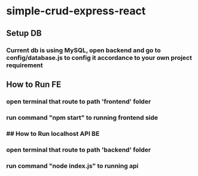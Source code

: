 # simple-crud-express-react

## Setup DB
### Current db is using MySQL, open backend and go to config/database.js to config it accordance to your own project requirement

## How to Run FE
### open terminal that route to path 'frontend' folder 
### run command "npm start" to running frontend side

### ## How to Run localhost API BE
### open terminal that route to path 'backend' folder 
### run command "node index.js" to running api 
